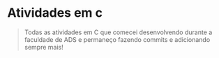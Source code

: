 # Atividades em c
> Todas as atividades em C que comecei desenvolvendo durante a faculdade de ADS e permaneço fazendo commits e adicionando sempre mais!
